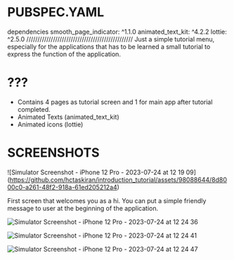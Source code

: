 # PUBSPEC.YAML #
dependencies
  smooth_page_indicator: ^1.1.0
  animated_text_kit: ^4.2.2
  lottie: ^2.5.0
////////////////////////////////////////////////
Just a simple tutorial menu, especially for the applications that has to be learned a small tutorial to express the function of the application.

# ??? #
- Contains 4 pages as tutorial screen and 1 for main app after tutorial completed.
- Animated Texts (animated_text_kit)
- Animated icons (lottie)

# SCREENSHOTS #
![Simulator Screenshot - iPhone 12 Pro - 2023-07-24 at 12 19 09]
(https://github.com/hctaskiran/introduction_tutorial/assets/98088644/8d8000c0-a261-48f2-918a-61ed205212a4)

First screen that welcomes you as a hi. You can put a simple friendly message to user at the beginning of the application.

![Simulator Screenshot - iPhone 12 Pro - 2023-07-24 at 12 24 36](https://github.com/hctaskiran/introduction_tutorial/assets/98088644/5aae1bc2-0237-49f1-8569-4a1c86037971)

![Simulator Screenshot - iPhone 12 Pro - 2023-07-24 at 12 24 41](https://github.com/hctaskiran/introduction_tutorial/assets/98088644/90ab8213-ee85-4f5d-a0c4-a94cac0ebc25)

![Simulator Screenshot - iPhone 12 Pro - 2023-07-24 at 12 24 47](https://github.com/hctaskiran/introduction_tutorial/assets/98088644/6f5dd532-5c07-45d5-873c-2620d44e95a8)




